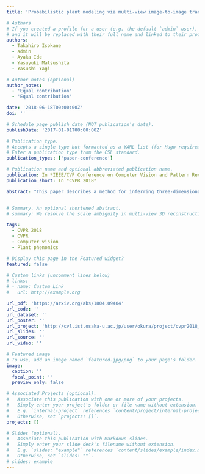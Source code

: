 ```yaml
---
title: 'Probabilistic plant modeling via multi-view image-to-image translation'

# Authors
# If you created a profile for a user (e.g. the default `admin` user), write the username (folder name) here
# and it will be replaced with their full name and linked to their profile.
authors:
  - Takahiro Isokane
  - admin
  - Ayaka Ide
  - Yasuyuki Matsushita
  - Yasushi Yagi

# Author notes (optional)
author_notes:
  - 'Equal contribution'
  - 'Equal contribution'

date: '2018-06-18T00:00:00Z'
doi: ''

# Schedule page publish date (NOT publication's date).
publishDate: '2017-01-01T00:00:00Z'

# Publication type.
# Accepts a single type but formatted as a YAML list (for Hugo requirements).
# Enter a publication type from the CSL standard.
publication_types: ['paper-conference']

# Publication name and optional abbreviated publication name.
publication: In *IEEE/CVF Conference on Computer Vision and Pattern Recognition (CVPR 2018)*
publication_short: In *CVPR 2018*

abstract: "This paper describes a method for inferring three-dimensional (3D) plant branch structures that are hidden under leaves from multi-view observations. Unlike previous geometric approaches that heavily rely on the visibility of the branches or use parametric branching models, our method makes statistical inferences of branch structures in a probabilistic framework. By inferring the probability of branch existence using a Bayesian extension of image-to-image translation applied to each of multi-view images, our method generates a probabilistic plant 3D model, which represents the 3D branching pattern that cannot be directly observed. Experiments demonstrate the usefulness of the proposed approach in generating convincing branch structures in comparison to prior approaches."


# Summary. An optional shortened abstract.
# summary: We resolve the scale ambiguity in multi-view 3D reconstruction with dual-pixel imaging. 

tags:
  - CVPR 2018
  - CVPR
  - Computer vision
  - Plant phenomics

# Display this page in the Featured widget?
featured: false 

# Custom links (uncomment lines below)
# links:
# - name: Custom Link
#   url: http://example.org

url_pdf: 'https://arxiv.org/abs/1804.09404'
url_code: ''
url_dataset: ''
url_poster: ''
url_project: 'http://cvl.ist.osaka-u.ac.jp/user/okura/project/cvpr2018_plant.html'
url_slides: ''
url_source: ''
url_video: ''

# Featured image
# To use, add an image named `featured.jpg/png` to your page's folder.
image:
  caption: ''
  focal_point: ''
  preview_only: false

# Associated Projects (optional).
#   Associate this publication with one or more of your projects.
#   Simply enter your project's folder or file name without extension.
#   E.g. `internal-project` references `content/project/internal-project/index.md`.
#   Otherwise, set `projects: []`.
projects: []

# Slides (optional).
#   Associate this publication with Markdown slides.
#   Simply enter your slide deck's filename without extension.
#   E.g. `slides: "example"` references `content/slides/example/index.md`.
#   Otherwise, set `slides: ""`.
# slides: example
---
```


<!-- {{% callout note %}}
Click the _Cite_ button above to demo the feature to enable visitors to import publication metadata into their reference management software.
{{% /callout %}}

{{% callout note %}}
Create your slides in Markdown - click the _Slides_ button to check out the example.
{{% /callout %}}

Add the publication's **full text** or **supplementary notes** here. You can use rich formatting such as including [code, math, and images](https://docs.hugoblox.com/content/writing-markdown-latex/). -->

